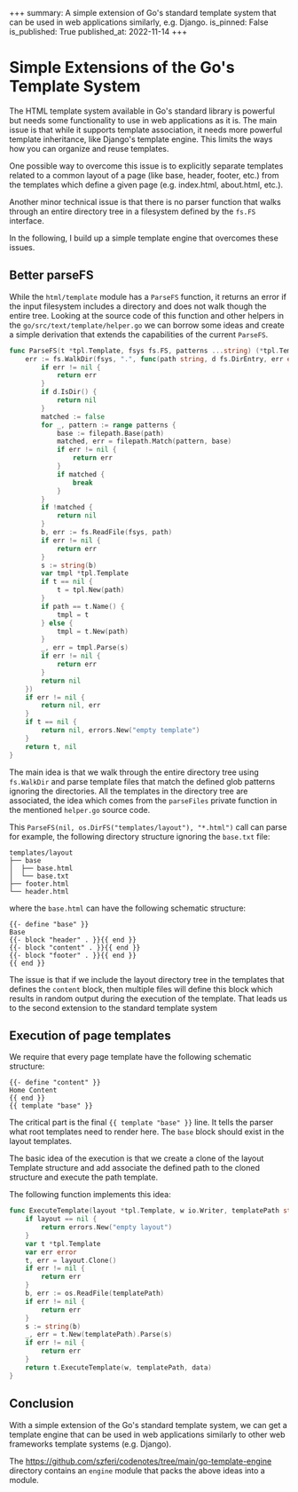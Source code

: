+++
summary: A simple extension of Go's standard template system that can be used in web applications similarly, e.g. Django. 
is_pinned: False
is_published: True
published_at: 2022-11-14
+++

# Simple Extensions of the Go's Template System

The HTML template system available in Go's standard library is powerful but needs some functionality to use in web applications as it is.
The main issue is that while it supports template association, it needs more powerful template inheritance, like Django's template engine.
This limits the ways how you can organize and reuse templates.

One possible way to overcome this issue is to explicitly separate templates related to a common layout of a page (like base, header, footer, etc.) from the templates which define a given page (e.g. index.html, about.html, etc.).

Another minor technical issue is that there is no parser function that walks through an entire directory tree in a filesystem defined by the `fs.FS` interface.

In the following, I build up a simple template engine that overcomes these issues.

## Better parseFS

While the `html/template` module has a `ParseFS` function, it returns an error if the input filesystem includes a directory and does not walk though the entire tree. Looking at the
source code of this function and other helpers in the `go/src/text/template/helper.go`
we can borrow some ideas and create a simple derivation that extends the capabilities of
the current `ParseFS`.

```go
func ParseFS(t *tpl.Template, fsys fs.FS, patterns ...string) (*tpl.Template, error) {
    err := fs.WalkDir(fsys, ".", func(path string, d fs.DirEntry, err error) error {
        if err != nil {
            return err
        }
        if d.IsDir() {
            return nil
        }
        matched := false
        for _, pattern := range patterns {
            base := filepath.Base(path)
            matched, err = filepath.Match(pattern, base)
            if err != nil {
                return err
            }
            if matched {
                break
            }
        }
        if !matched {
            return nil
        }
        b, err := fs.ReadFile(fsys, path)
        if err != nil {
            return err
        }
        s := string(b)
        var tmpl *tpl.Template
        if t == nil {
            t = tpl.New(path)
        }
        if path == t.Name() {
            tmpl = t
        } else {
            tmpl = t.New(path)
        }
        _, err = tmpl.Parse(s)
        if err != nil {
            return err
        }
        return nil
    })
    if err != nil {
        return nil, err
    }
    if t == nil {
        return nil, errors.New("empty template")
    }
    return t, nil
}
```

The main idea is that we walk through the entire directory tree using `fs.WalkDir`
and parse template files that match the defined glob patterns ignoring the directories.
All the templates in the
directory tree are associated, the idea which comes from the `parseFiles` private function
in the mentioned `helper.go` source code.

This `ParseFS(nil, os.DirFS("templates/layout"), "*.html")` call can parse for example, the following directory structure ignoring the `base.txt` file:

```text
templates/layout
├── base
│  ├── base.html
│  └── base.txt
├── footer.html
└── header.html
```

where the `base.html` can have the following schematic structure:

```text
{{- define "base" }}
Base
{{- block "header" . }}{{ end }}
{{- block "content" . }}{{ end }}
{{- block "footer" . }}{{ end }}
{{ end }}
```

The issue is that if we include the layout directory tree in the templates that defines
the `content` block, then multiple files will define this block which results in random
output during the execution of the template. That leads us to the second extension to
the standard template system

## Execution of page templates

We require that every page template have the following schematic structure:

```text
{{- define "content" }}
Home Content
{{ end }}
{{ template "base" }}
```

The critical part is the final `{{ template "base" }}` line. It tells the parser
what root templates need to render here. The `base` block should exist in the
layout templates.

The basic idea of the execution is that we create a clone of the layout Template structure
and add associate the defined path to the cloned structure and execute the path template.

The following function implements this idea:

```go
func ExecuteTemplate(layout *tpl.Template, w io.Writer, templatePath string, data any) error {
    if layout == nil {
        return errors.New("empty layout")
    }
    var t *tpl.Template
    var err error
    t, err = layout.Clone()
    if err != nil {
        return err
    }
    b, err := os.ReadFile(templatePath)
    if err != nil {
        return err
    }
    s := string(b)
    _, err = t.New(templatePath).Parse(s)
    if err != nil {
        return err
    }
    return t.ExecuteTemplate(w, templatePath, data)
}
```

## Conclusion

With a simple extension of the Go's standard template system, we can get
a template engine that can be used in web applications similarly to other web frameworks
template systems (e.g. Django).

The <https://github.com/szferi/codenotes/tree/main/go-template-engine> directory contains an `engine` module that packs
the above ideas into a module.
